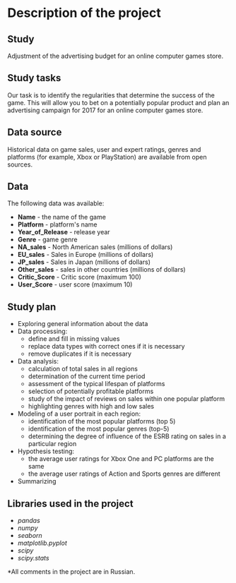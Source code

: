 # Description of the project

## Study
Adjustment of the advertising budget for an online computer games store.

## Study tasks
Our task is to identify the regularities that determine the success of the game. This will allow you to bet on a potentially popular product and plan an advertising campaign for 2017 for an online computer games store.

## Data source
Historical data on game sales, user and expert ratings, genres and platforms (for example, Xbox or PlayStation) are available from open sources.

## Data
The following data was available:

- **Name** - the name of the game
- **Platform** - platform's name
- **Year_of_Release** - release year
- **Genre** - game genre
- **NA_sales** - North American sales (millions of dollars)
- **EU_sales** - Sales in Europe (millions of dollars)
- **JP_sales** - Sales in Japan (millions of dollars)
- **Other_sales** - sales in other countries (millions of dollars)
- **Critic_Score** - Critic score (maximum 100)
- **User_Score** - user score (maximum 10)

## Study plan

- Exploring general information about the data
- Data processing:
    - define and fill in missing values
    - replace data types with correct ones if it is necessary
    - remove duplicates if it is necessary
- Data analysis:
    - calculation of total sales in all regions
    - determination of the current time period
    - assessment of the typical lifespan of platforms
    - selection of potentially profitable platforms
    - study of the impact of reviews on sales within one popular platform
    - highlighting genres with high and low sales
- Modeling of a user portrait in each region:
    - identification of the most popular platforms (top 5)
    - identification of the most popular genres (top-5)
    - determining the degree of influence of the ESRB rating on sales in a particular region
- Hypothesis testing:
    - the average user ratings for Xbox One and PC platforms are the same
    - the average user ratings of Action and Sports genres are different
- Summarizing

## Libraries used in the project

- *pandas*
- *numpy*
- *seaborn*
- *matplotlib.pyplot*
- *scipy*
- *scipy.stats*

*All comments in the project are in Russian.
